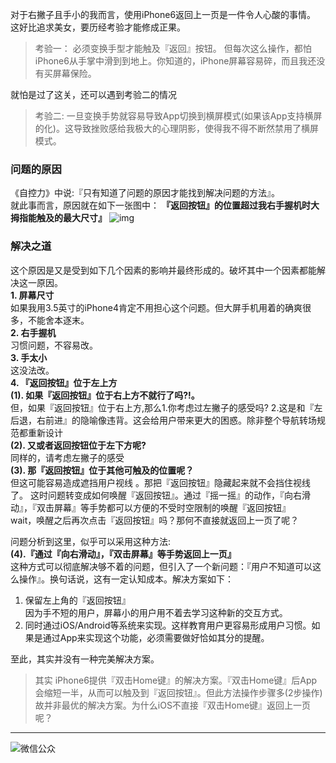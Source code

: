 对于右撇子且手小的我而言，使用iPhone6返回上一页是一件令人心酸的事情。
这好比追求美女，要历经考验才能修成正果。

> 考验一：
> 必须变换手型才能触及『返回』按钮。
>但每次这么操作，都怕iPhone6从手掌中滑到到地上。你知道的，iPhone屏幕容易碎，而且我还没有买屏幕保险。

就怕是过了这关，还可以遇到考验二的情况

>考验二:
> 一旦变换手势就容易导致App切换到横屏模式(如果该App支持横屏的化)。这导致挫败感给我极大的心理阴影，使得我不得不断然禁用了横屏模式。

### 问题的原因
《自控力》中说:『只有知道了问题的原因才能找到解决问题的方法』。  
就此事而言，原因就在如下一张图中： **『返回按钮』的位置超过我右手握机时大拇指能触及的最大尺寸』**
![img](http://upload-images.jianshu.io/upload_images/337930-883c17e777a5d333.png)    

### 解决之道
这个原因是又是受到如下几个因素的影响并最终形成的。破坏其中一个因素都能解决这一原因。  
**1. 屏幕尺寸**  
如果我用3.5英寸的iPhone4肯定不用担心这个问题。但大屏手机用着的确爽很多，不能舍本逐末。  
**2. 右手握机**  
习惯问题，不容易改。  
**3. 手太小**  
这没法改。  
**4. 『返回按钮』位于左上方**   
**(1). 如果『返回按钮』位于右上方不就行了吗?!。**  
但，如果『返回按钮』位于右上方,那么1.你考虑过左撇子的感受吗? 2.这是和『左后退，右前进』的隐喻像违背。这会给用户带来更大的困惑。除非整个导航转场规范都重新设计<br>
**(2). 又或者返回按钮位于左下方呢?**  
同样的，请考虑左撇子的感受  
**(3). 那『返回按钮』位于其他可触及的位置呢？**    
但这可能容易造成遮挡用户视线 。那把『返回按钮』隐藏起来就不会挡住视线了。  这时问题转变成如何唤醒『返回按钮』。通过『摇一摇』的动作，『向右滑动』，『双击屏幕』等手势都可以方便的不受时空限制的唤醒『返回按钮』<br>
wait，唤醒之后再次点击『返回按钮』吗？那何不直接就返回上一页了呢？

问题分析到这里，似乎可以采用这种方法:  
**(4).『通过『向右滑动』，『双击屏幕』等手势返回上一页』**  
这种方式可以彻底解决够不着的问题，但引入了一个新问题：『用户不知道可以这么操作』。换句话说，这有一定认知成本。解决方案如下：  
 1. 保留左上角的『返回按钮』  
 因为手不短的用户，屏幕小的用户用不着去学习这种新的交互方式。  
 2. 同时通过iOS/Android等系统来实现。这样教育用户更容易形成用户习惯。如果是通过App来实现这个功能，必须需要做好恰如其分的提醒。

至此，其实并没有一种完美解决方案。

>其实 iPhone6提供『双击Home键』的解决方案。『双击Home键』后App会缩短一半，从而可以触及到『返回按钮』。但此方法操作步骤多(2步操作)故并非最优的解决方案。为什么iOS不直接『双击Home键』返回上一页呢？



______

![微信公众](http://upload-images.jianshu.io/upload_images/337930-8ca89a575b12c294.jpg)

